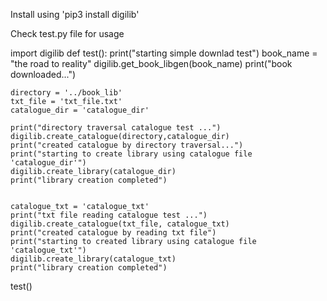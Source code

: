 Install using 'pip3 install digilib'

Check test.py file for usage

import digilib 
def test():
	print("starting simple downlad test")
	book_name = "the road to reality"
	digilib.get_book_libgen(book_name)
	print("book downloaded...")



	directory = '../book_lib'
	txt_file = 'txt_file.txt'
	catalogue_dir = 'catalogue_dir'

	print("directory traversal catalogue test ...")
	digilib.create_catalogue(directory,catalogue_dir)
	print("created catalogue by directory traversal...")
	print("starting to create library using catalogue file 'catalogue_dir'")
	digilib.create_library(catalogue_dir)
	print("library creation completed")


	catalogue_txt = 'catalogue_txt'
	print("txt file reading catalogue test ...")
	digilib.create_catalogue(txt_file, catalogue_txt)
	print("created catalogue by reading txt file")
	print("starting to created library using catalogue file 'catalogue_txt'")
	digilib.create_library(catalogue_txt)
	print("library creation completed")





test()
